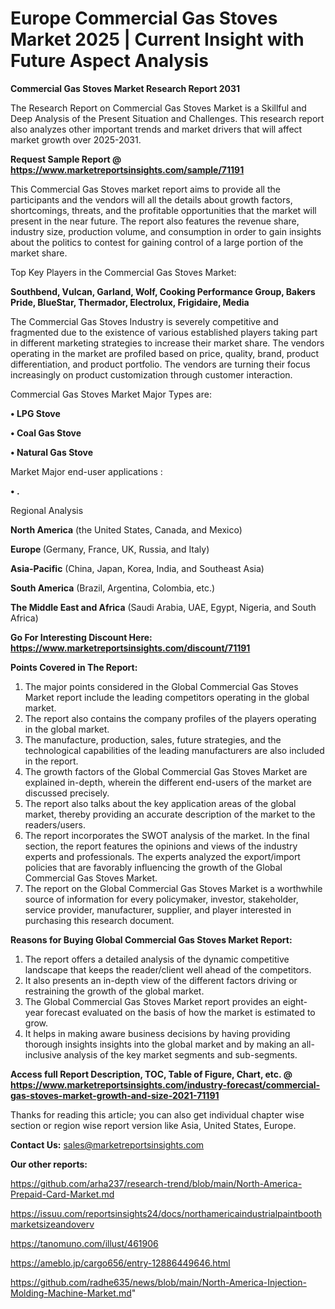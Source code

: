 # Europe Commercial Gas Stoves Market 2025 | Current Insight with Future Aspect Analysis

<strong>Commercial Gas Stoves Market Research Report 2031</strong>

The Research Report on Commercial Gas Stoves Market is a Skillful and Deep Analysis of the Present Situation and Challenges. This research report also analyzes other important trends and market drivers that will affect market growth over 2025-2031.

<strong>Request Sample Report @ <a href=https://www.marketreportsinsights.com/sample/71191>https://www.marketreportsinsights.com/sample/71191</a></strong>

This Commercial Gas Stoves market report aims to provide all the participants and the vendors will all the details about growth factors, shortcomings, threats, and the profitable opportunities that the market will present in the near future. The report also features the revenue share, industry size, production volume, and consumption in order to gain insights about the politics to contest for gaining control of a large portion of the market share.

Top Key Players in the Commercial Gas Stoves Market:

<strong>Southbend, Vulcan, Garland, Wolf, Cooking Performance Group, Bakers Pride, BlueStar, Thermador, Electrolux, Frigidaire, Media</strong>

The Commercial Gas Stoves Industry is severely competitive and fragmented due to the existence of various established players taking part in different marketing strategies to increase their market share. The vendors operating in the market are profiled based on price, quality, brand, product differentiation, and product portfolio. The vendors are turning their focus increasingly on product customization through customer interaction.

Commercial Gas Stoves Market Major Types are:

<strong>• LPG Stove

• Coal Gas Stove

• Natural Gas Stove</strong>

Market Major end-user applications :

<strong>• .</strong>

Regional Analysis

</u><strong><b>North America</b></strong> (the United States, Canada, and Mexico)

<strong><b>Europe </b></strong>(Germany, France, UK, Russia, and Italy)

<strong><b>Asia-Pacific</b></strong> (China, Japan, Korea, India, and Southeast Asia)

<strong><b>South America</b></strong> (Brazil, Argentina, Colombia, etc.)

<strong><b>The Middle East and Africa</b></strong> (Saudi Arabia, UAE, Egypt, Nigeria, and South Africa)

<strong>Go For Interesting Discount Here: <a href=https://www.marketreportsinsights.com/discount/71191>https://www.marketreportsinsights.com/discount/71191</a></strong>

<strong>Points Covered in The Report:</strong>
<ol>
  <li>The major points considered in the Global Commercial Gas Stoves Market report include the leading competitors operating in the global market.</li>
  <li>The report also contains the company profiles of the players operating in the global market.</li>
  <li>The manufacture, production, sales, future strategies, and the technological capabilities of the leading manufacturers are also included in the report.</li>
  <li>The growth factors of the Global Commercial Gas Stoves Market are explained in-depth, wherein the different end-users of the market are discussed precisely.</li>
  <li>The report also talks about the key application areas of the global market, thereby providing an accurate description of the market to the readers/users.</li>
  <li>The report incorporates the SWOT analysis of the market. In the final section, the report features the opinions and views of the industry experts and professionals. The experts analyzed the export/import policies that are favorably influencing the growth of the Global Commercial Gas Stoves Market.</li>
  <li>The report on the Global Commercial Gas Stoves Market is a worthwhile source of information for every policymaker, investor, stakeholder, service provider, manufacturer, supplier, and player interested in purchasing this research document.</li>
</ol>
<strong>Reasons for Buying Global Commercial Gas Stoves Market Report:</strong>

<ol>
  <li>The report offers a detailed analysis of the dynamic competitive landscape that keeps the reader/client well ahead of the competitors.</li>
  <li>It also presents an in-depth view of the different factors driving or restraining the growth of the global market.</li>
  <li>The Global Commercial Gas Stoves Market report provides an eight-year forecast evaluated on the basis of how the market is estimated to grow.</li>
  <li>It helps in making aware business decisions by having providing thorough insights insights into the global market and by making an all-inclusive analysis of the key market segments and sub-segments.</li>
</ol>
<strong>Access full Report Description, TOC, Table of Figure, Chart, etc. @ <a href=https://www.marketreportsinsights.com/industry-forecast/commercial-gas-stoves-market-growth-and-size-2021-71191>https://www.marketreportsinsights.com/industry-forecast/commercial-gas-stoves-market-growth-and-size-2021-71191</a></strong>


Thanks for reading this article; you can also get individual chapter wise section or region wise report version like Asia, United States, Europe.

<strong>Contact Us:</strong>
sales@marketreportsinsights.com

<strong>Our other reports:</strong>

<a href=https://github.com/arha237/research-trend/blob/main/North-America-Prepaid-Card-Market.md>https://github.com/arha237/research-trend/blob/main/North-America-Prepaid-Card-Market.md</a>

<a href=https://issuu.com/reportsinsights24/docs/northamericaindustrialpaintboothmarketsizeandoverv>https://issuu.com/reportsinsights24/docs/northamericaindustrialpaintboothmarketsizeandoverv</a>

<a href=https://tanomuno.com/illust/461906>https://tanomuno.com/illust/461906</a>

<a href=https://ameblo.jp/cargo656/entry-12886449646.html>https://ameblo.jp/cargo656/entry-12886449646.html</a>

<a href=https://github.com/radhe635/news/blob/main/North-America-Injection-Molding-Machine-Market.md>https://github.com/radhe635/news/blob/main/North-America-Injection-Molding-Machine-Market.md</a>"
